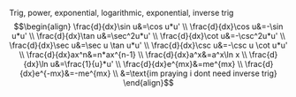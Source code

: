 Trig, power, exponential, logarithmic, exponential, inverse trig
$$\begin{align}
\frac{d}{dx}\sin u&=\cos u*u' \\
\frac{d}{dx}\cos u&=-\sin u*u' \\
\frac{d}{dx}\tan u&=\sec^2u*u' \\
\frac{d}{dx}\cot u&=-\csc^2u*u' \\
\frac{d}{dx}\sec u&=\sec u \tan u*u' \\
\frac{d}{dx}\csc u&=-\csc u \cot u*u' \\
\frac{d}{dx}ax^n&=n*ax^{n-1} \\
\frac{d}{dx}a^x&=a^x\ln x \\
\frac{d}{dx}\ln u&=\frac{1}{u}*u' \\
\frac{d}{dx}e^{mx}&=me^{mx} \\
\frac{d}{dx}e^{-mx}&=-me^{mx} \\
&=\text{im praying i dont need inverse trig}
\end{align}$$
